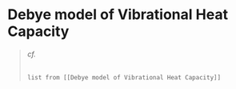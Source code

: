 # Debye model of Vibrational Heat Capacity

> ###### cf.
> ```dataview
> list from [[Debye model of Vibrational Heat Capacity]]
> ```
